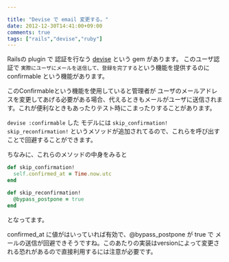 ```yaml
---

title: "Devise で email 変更する。"
date: 2012-12-30T14:41:00+09:00
comments: true
tags: ["rails","devise","ruby"]
---
```


Railsの plugin で 認証を行なう [devise](https://github.com/plataformatec/devise) という gem があります。
このユーザ認証で `実際にユーザにメールを送信して、登録を完了する`という機能を提供するのに  confirmable という機能があります。

このConfirmableという機能を使用していると管理者が ユーザのメールアドレスを変更してあげる必要がある場合、代えるときもメールがユーザに送信されます。これが便利なときもあったりテスト時にこまったりすることがあります。

`devise :confirmable` した モデルには `skip_confirmation!` `skip_reconfirmation!` というメソッドが追加されてるので、これらを呼び出すことで回避することができます。

ちなみに、これらのメソッドの中身をみると
```ruby
def skip_confirmation!
  self.confirmed_at = Time.now.utc
end

def skip_reconfirmation!
  @bypass_postpone = true
end
```
となってます。

confirmed_at に値がはいっていれば有効で、@bypass_postpone が true で メールの送信が回避できそうですね。このあたりの実装はversionによって変更される恐れがあるので直接利用するには注意が必要です。
